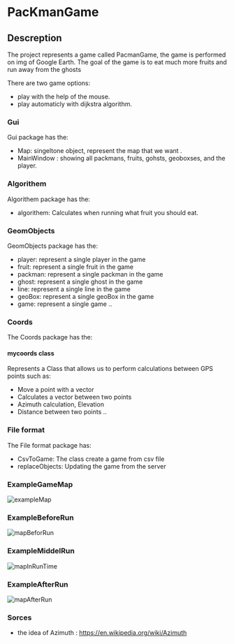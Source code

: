 # PacKmanGame

## Descreption

The project represents a game called PacmanGame, the game is performed on img of Google Earth. 
The goal of the game is to eat much more fruits and run away from the ghosts

There are two game options:
- play with the help of the mouse.
- play automaticly with dijkstra algorithm.

### Gui 
Gui package has the:
- Map: singeltone object, represent the map that we want .
- MainWindow : showing all packmans, fruits, gohsts, geoboxses, and the player.

### Algorithem 
Algorithem package has the:
- algorithem: Calculates when running what fruit you should eat.
### GeomObjects 
GeomObjects package has the:
- player: represent a single player in the game 
- fruit: represent a single fruit in the game 
- packman: represent a single packman in the game 
- ghost: represent a single ghost in the game 
- line: represent a single line in the game 
- geoBox: represent a single geoBox in the game
- game: represent a single game 
  ..
### Coords 
The Coords package has the:
 #### mycoords class
  Represents a Class that allows us to perform calculations between GPS points such as:
  - Move a point with a vector
  - Calculates a vector between two points
  - Azimuth calculation, Elevation
  - Distance between two points
  ..
 
### File format 
The File format package has:
  - CsvToGame: The class create a game from csv file
  - replaceObjects: Updating the game from the server

### ExampleGameMap
![exampleMap](https://user-images.githubusercontent.com/45077625/54526122-72aa9680-497e-11e9-8679-18b3b7a66ae0.png)
### ExampleBeforeRun
![mapBeforRun](https://user-images.githubusercontent.com/45077625/54526146-91a92880-497e-11e9-9f12-b1df82584e2c.png)
### ExampleMiddelRun
![mapInRunTime](https://user-images.githubusercontent.com/45077625/54526275-eba9ee00-497e-11e9-8570-30366b99963a.png)
### ExampleAfterRun
![mapAfterRun](https://user-images.githubusercontent.com/45077625/54526301-05e3cc00-497f-11e9-8f01-76d7894bfec3.png)

### Sorces
- the idea of Azimuth : https://en.wikipedia.org/wiki/Azimuth
